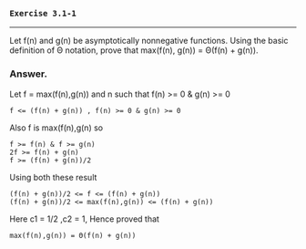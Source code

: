### `Exercise 3.1-1`
***
Let f(n) and g(n) be asymptotically nonnegative functions. Using the basic definition
of Θ notation, prove that max(f(n), g(n)) = Θ(f(n) + g(n)).
### Answer.
Let f = max(f(n),g(n)) and n such that f(n) >= 0 & g(n) >= 0    
    
    
    f <= (f(n) + g(n)) , f(n) >= 0 & g(n) >= 0
Also f is max(f(n),g(n) so

    f >= f(n) & f >= g(n)
    2f >= f(n) + g(n)
    f >= (f(n) + g(n))/2
Using both these result

    (f(n) + g(n))/2 <= f <= (f(n) + g(n))
    (f(n) + g(n))/2 <= max(f(n),g(n)) <= (f(n) + g(n))
Here c1 = 1/2 ,c2 = 1, Hence proved that
    
    max(f(n),g(n)) = Θ(f(n) + g(n))